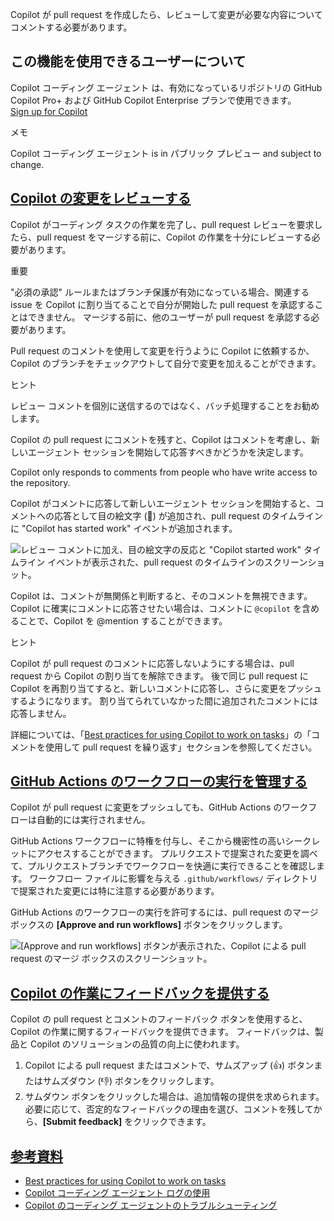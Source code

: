Copilot が pull request を作成したら、レビューして変更が必要な内容についてコメントする必要があります。

## この機能を使用できるユーザーについて

Copilot コーディング エージェント は、有効になっているリポジトリの GitHub Copilot Pro+ および GitHub Copilot Enterprise プランで使用できます。  
[Sign up for Copilot](https://github.com/features/copilot/plans?ref_cta=Copilot+plans+signup&ref_loc=reviewing+a+pull+request+created+by+copilot&ref_page=docs)

メモ

Copilot コーディング エージェント is in パブリック プレビュー and subject to change.

## [Copilot の変更をレビューする](https://docs.github.com/ja/copilot/using-github-copilot/coding-agent/reviewing-a-pull-request-created-by-copilot#copilot-%E3%81%AE%E5%A4%89%E6%9B%B4%E3%82%92%E3%83%AC%E3%83%93%E3%83%A5%E3%83%BC%E3%81%99%E3%82%8B)

Copilot がコーディング タスクの作業を完了し、pull request レビューを要求したら、pull request をマージする前に、Copilot の作業を十分にレビューする必要があります。

重要

"必須の承認" ルールまたはブランチ保護が有効になっている場合、関連する issue を Copilot に割り当てることで自分が開始した pull request を承認することはできません。 マージする前に、他のユーザーが pull request を承認する必要があります。

Pull request のコメントを使用して変更を行うように Copilot に依頼するか、Copilot のブランチをチェックアウトして自分で変更を加えることができます。

ヒント

レビュー コメントを個別に送信するのではなく、バッチ処理することをお勧めします。

Copilot の pull request にコメントを残すと、Copilot はコメントを考慮し、新しいエージェント セッションを開始して応答すべきかどうかを決定します。

Copilot only responds to comments from people who have write access to the repository.

Copilot がコメントに応答して新しいエージェント セッションを開始すると、コメントへの応答として目の絵文字 (👀) が追加され、pull request のタイムラインに "Copilot has started work" イベントが追加されます。

![レビュー コメントに加え、目の絵文字の反応と "Copilot started work" タイムライン イベントが表示された、pull request のタイムラインのスクリーンショット。](https://docs.github.com/assets/cb-156524/images/help/copilot/coding-agent/comment-to-agent-on-pr.png)

Copilot は、コメントが無関係と判断すると、そのコメントを無視できます。 Copilot に確実にコメントに応答させたい場合は、コメントに `@copilot` を含めることで、Copilot を @mention することができます。

ヒント

Copilot が pull request のコメントに応答しないようにする場合は、pull request から Copilot の割り当てを解除できます。 後で同じ pull request に Copilot を再割り当てすると、新しいコメントに応答し、さらに変更をプッシュするようになります。 割り当てられていなかった間に追加されたコメントには応答しません。

詳細については、「[Best practices for using Copilot to work on tasks](https://docs.github.com/ja/copilot/using-github-copilot/coding-agent/best-practices-for-using-copilot-to-work-on-tasks#using-comments-to-iterate-on-a-pull-request)」の「コメントを使用して pull request を繰り返す」セクションを参照してください。

## [GitHub Actions のワークフローの実行を管理する](https://docs.github.com/ja/copilot/using-github-copilot/coding-agent/reviewing-a-pull-request-created-by-copilot#github-actions-%E3%81%AE%E3%83%AF%E3%83%BC%E3%82%AF%E3%83%95%E3%83%AD%E3%83%BC%E3%81%AE%E5%AE%9F%E8%A1%8C%E3%82%92%E7%AE%A1%E7%90%86%E3%81%99%E3%82%8B)

Copilot が pull request に変更をプッシュしても、GitHub Actions のワークフローは自動的には実行されません。

GitHub Actions ワークフローに特権を付与し、そこから機密性の高いシークレットにアクセスすることができます。 プルリクエストで提案された変更を調べて、プルリクエストブランチでワークフローを快適に実行できることを確認します。 ワークフロー ファイルに影響を与える `.github/workflows/` ディレクトリで提案された変更には特に注意する必要があります。

GitHub Actions のワークフローの実行を許可するには、pull request のマージ ボックスの **\[Approve and run workflows\]** ボタンをクリックします。

![[Approve and run workflows] ボタンが表示された、Copilot による pull request のマージ ボックスのスクリーンショット。](https://docs.github.com/assets/cb-150864/images/help/copilot/coding-agent/approve-and-run-workflows.png)

## [Copilot の作業にフィードバックを提供する](https://docs.github.com/ja/copilot/using-github-copilot/coding-agent/reviewing-a-pull-request-created-by-copilot#copilot-%E3%81%AE%E4%BD%9C%E6%A5%AD%E3%81%AB%E3%83%95%E3%82%A3%E3%83%BC%E3%83%89%E3%83%90%E3%83%83%E3%82%AF%E3%82%92%E6%8F%90%E4%BE%9B%E3%81%99%E3%82%8B)

Copilot の pull request とコメントのフィードバック ボタンを使用すると、Copilot の作業に関するフィードバックを提供できます。 フィードバックは、製品と Copilot のソリューションの品質の向上に使われます。

1.  Copilot による pull request またはコメントで、サムズアップ (👍) ボタンまたはサムズダウン (👎) ボタンをクリックします。
2.  サムダウン ボタンをクリックした場合は、追加情報の提供を求められます。 必要に応じて、否定的なフィードバックの理由を選び、コメントを残してから、**\[Submit feedback\]** をクリックできます。

## [参考資料](https://docs.github.com/ja/copilot/using-github-copilot/coding-agent/reviewing-a-pull-request-created-by-copilot#further-reading)

-   [Best practices for using Copilot to work on tasks](https://docs.github.com/ja/copilot/using-github-copilot/coding-agent/best-practices-for-using-copilot-to-work-on-tasks)
-   [Copilot コーディング エージェント ログの使用](https://docs.github.com/ja/copilot/using-github-copilot/coding-agent/using-the-copilot-coding-agent-logs)
-   [Copilot のコーディング エージェントのトラブルシューティング](https://docs.github.com/ja/copilot/using-github-copilot/coding-agent/troubleshooting-copilot-coding-agent)